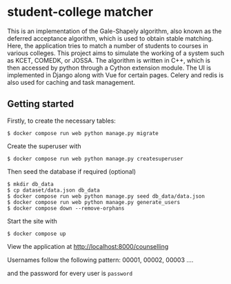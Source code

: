 # student-college matcher
This is an implementation of the Gale-Shapely algorithm, also known as the deferred acceptance algorithm, which is used to obtain stable matching. Here, the application tries to match a number of students to courses in various colleges. This project aims to simulate the working of a system such as KCET, COMEDK, or JOSSA.
The algorithm is written in C++, which is then accessed by python through a Cython extension module. The UI is implemented in Django along with Vue for certain pages. Celery and redis is also used for caching and task management.

## Getting started

Firstly, to create the necessary tables:
```
$ docker compose run web python manage.py migrate 
```

Create the superuser with
```
$ docker compose run web python manage.py createsuperuser
```

Then seed the database if required (optional)
```
$ mkdir db_data
$ cp dataset/data.json db_data
$ docker compose run web python manage.py seed db_data/data.json
$ docker compose run web python manage.py generate_users
$ docker compose down --remove-orphans
```

Start the site with
```
$ docker compose up
```

View the application at [http://localhost:8000/counselling](http://localhost:8000/counselling)

Usernames follow the following pattern: 00001, 00002, 00003 ....

and the password for every user is `password`
